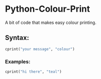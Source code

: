 # Python-Colour-Print

A bit of code that makes easy colour printing.

## Syntax:
```python
cprint("your message", "colour")
```
### Examples:
```python
cprint("hi there", "teal")
```
